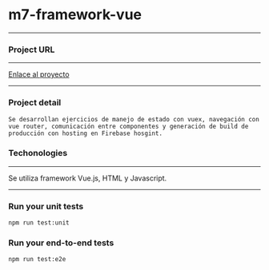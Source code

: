 # m7-framework-vue

***
### Project URL
***
[Enlace al proyecto](#)
***
### Project detail
```
Se desarrollan ejercicios de manejo de estado con vuex, navegación con vue router, comunicación entre componentes y generación de build de producción con hosting en Firebase hosgint.
```
### Techonologies
***
Se utiliza framework Vue.js, HTML y Javascript.
***
### Run your unit tests
```
npm run test:unit
```
### Run your end-to-end tests
```
npm run test:e2e
```